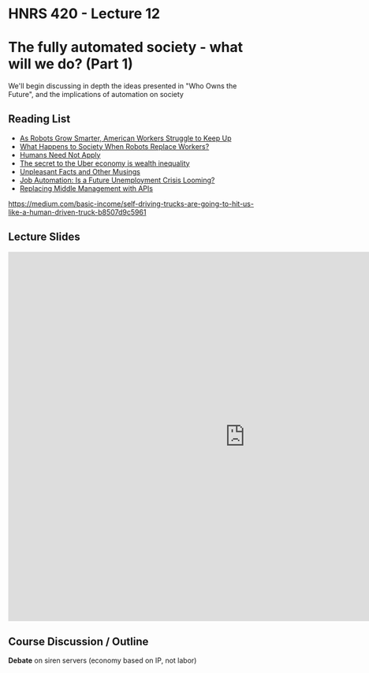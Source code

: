 # HNRS 420 - Lecture 12 <br/><br/>The fully automated society - what will we do? (Part 1)

We'll begin discussing in depth the ideas presented in "Who Owns the Future", and the implications of automation on society

## Reading List
* [As Robots Grow Smarter, American Workers Struggle to Keep Up](http://www.nytimes.com/2014/12/16/upshot/as-robots-grow-smarter-american-workers-struggle-to-keep-up.html?abt=0002&abg=1)
* [What Happens to Society When Robots Replace Workers?](https://hbr.org/2014/12/what-happens-to-society-when-robots-replace-workers)
* [Humans Need Not Apply](https://www.youtube.com/watch?v=7Pq-S557XQU)
* [The secret to the Uber economy is wealth inequality](http://qz.com/312537/the-secret-to-the-uber-economy-is-wealth-inequality/#)
* [Unpleasant Facts and Other Musings](http://unpleasantfacts.com/the-more-fungible-worker)
* [Job Automation: Is a Future Unemployment Crisis Looming?](http://www.huffingtonpost.com/martin-ford/job-automation-is-a-futur_b_832146.html)
* [Replacing Middle Management with APIs](http://rein.pk/replacing-middle-management-with-apis/)

https://medium.com/basic-income/self-driving-trucks-are-going-to-hit-us-like-a-human-driven-truck-b8507d9c5961

## Lecture Slides
<iframe src="https://docs.google.com/presentation/d/1yt4c9W136XP3y_GCmFYzM_p2bSxwouRiqXwtSC3y-WI/embed?start=false&loop=false&delayms=3000" frameborder="0" width="960" height="749" allowfullscreen="true" mozallowfullscreen="true" webkitallowfullscreen="true"></iframe>


## Course Discussion / Outline
**Debate** on siren servers (economy based on IP, not labor)
